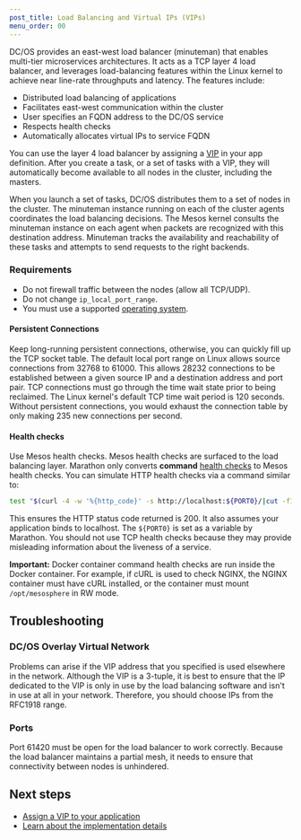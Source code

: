 ```yaml
---
post_title: Load Balancing and Virtual IPs (VIPs)
menu_order: 00
---
```


DC/OS provides an east-west load balancer (minuteman) that enables multi-tier microservices architectures. It acts as a TCP layer 4 load balancer, and leverages load-balancing features within the Linux kernel to achieve near line-rate throughputs and latency. The features include:

- Distributed load balancing of applications
- Facilitates east-west communication within the cluster
- User specifies an FQDN address to the DC/OS service
- Respects health checks
- Automatically allocates virtual IPs to service FQDN

You can use the layer 4 load balancer by assigning a [VIP](/docs/1.9/networking/load-balancing-vips/virtual-ip-addresses/) in your app definition. After you create a task, or a set of tasks with a VIP, they will automatically become available to all nodes in the cluster, including the masters.

When you launch a set of tasks, DC/OS distributes them to a set of nodes in the cluster. The minuteman instance running on each of the cluster agents coordinates the load balancing decisions. The Mesos kernel consults the minuteman instance on each agent when packets are recognized with this destination address. Minuteman tracks the availability and reachability of these tasks and attempts to send requests to the right backends.

### Requirements

-  Do not firewall traffic between the nodes (allow all TCP/UDP).
-  Do not change `ip_local_port_range`.
-  You must use a supported [operating system](/docs/1.9/installing/custom/system-requirements/).

#### Persistent Connections
Keep long-running persistent connections, otherwise, you can quickly fill up the TCP socket table. The default local port range on Linux allows source connections from 32768 to 61000. This allows 28232 connections to be established between a given source IP and a destination address and port pair. TCP connections must go through the time wait state prior to being reclaimed. The Linux kernel's default TCP time wait period is 120 seconds. Without persistent connections, you would exhaust the connection table by only making 235 new connections per second.

#### Health checks
Use Mesos health checks. Mesos health checks are surfaced to the load balancing layer. Marathon only converts **command** [health checks](/docs/1.9/deploying-services/creating-services/health-checks/) to Mesos health checks. You can simulate HTTP health checks via a command similar to:
 
 ```bash
 test "$(curl -4 -w '%{http_code}' -s http://localhost:${PORT0}/|cut -f1 -d" ")" == 200
 ```
 
 This ensures the HTTP status code returned is 200. It also assumes your application binds to localhost. The `${PORT0}` is set as a variable by Marathon. You should not use TCP health checks because they may provide misleading information about the liveness of a service.

**Important:** Docker container command health checks are run inside the Docker container. For example, if cURL is used to check NGINX, the NGINX container must have cURL installed, or the container must mount `/opt/mesosphere` in RW mode.

## Troubleshooting

### DC/OS Overlay Virtual Network
Problems can arise if the VIP address that you specified is used elsewhere in the network. Although the VIP is a 3-tuple, it is best to ensure that the IP dedicated to the VIP is only in use by the load balancing software and isn't in use at all in your network. Therefore, you should choose IPs from the RFC1918 range.

### Ports
Port 61420 must be open for the load balancer to work correctly. Because the load balancer maintains a partial mesh, it needs to ensure that connectivity between nodes is unhindered.

## Next steps

- [Assign a VIP to your application](/docs/1.9/networking/load-balancing-vips/virtual-ip-addresses/)
- [Learn about the implementation details](https://github.com/dcos/minuteman)